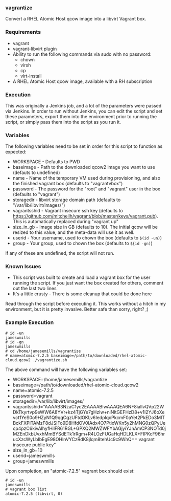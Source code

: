 ### vagrantize
Convert a RHEL Atomic Host qcow image into a libvirt Vagrant box.

### Requirements
* vagrant
* vagrant-libvirt plugin
* Ability to run the following commands via sudo with no password:
  * chown
  * virsh
  * cp
  * virt-install
* A RHEL Atomic Host qcow image, available with a RH subscription 

### Execution

This was originally a Jenkins job, and a lot of the parameters were passed via Jenkins.  In order to run without Jenkins, you can edit the script and set these parameters, export them into the environment prior to running the script, or simply pass them into the script as you run it.

### Variables

The following variables need to be set in order for this script to function as expected:
* WORKSPACE - Defaults to PWD
* baseimage - Path to the downloaded qcow2 image you want to use (defauts to undefined)
* name - Name of the temporary VM used during provisioning, and also the finished vagrant box (defaults to "vagrantvbox")
* password - The password for the "root" and "vagrant" user in the box (defaults to "vagrant")
* storagedir - libvirt storage domain path (defaults to "/var/lib/libvirt/images/")
* vagrantsshid - Vagrant insecure ssh key (defaults to https://github.com/mitchellh/vagrant/blob/master/keys/vagrant.pub).  This is automatically replaced during "vagrant up"
* size_in_gb - Image size in GB (defaults to 10).  The initial qcow will be resized to this value, and the meta-data will use it as well.
* userid - Your username, used to chown the box (defaults to `$(id -un)`)
* group - Your group, used to chown the box (defaults to `${id -gn)`)

If any of these are undefined, the script will not run.

### Known Issues

* This script was built to create and load a vagrant box for the user running the script.  If you just want the box created for others, comment out the last two lines
* It's a little crusty - There is some cleanup that could be done here

Read through the script before executing it.  This works without a hitch in my environment, but it is pretty invasive.  Better safe than sorry, right? ;)

### Example Execution

```
# id -un
jameswmills
# id -gn
jameswmills
# cd /home/jamesemills/vagrantize
# name=atomic-7.2.5 baseimage=/path/to/downloaded/rhel-atomic-cloud.qcow2 ./vagrantize.sh
```

The above command will have the following variables set:
* WORKSPACE=/home/jamesemills/vagrantize
* baseimage=/path/to/downloaded/rhel-atomic-cloud.qcow2
* name=atomic-7.2.5
* password=vagrant
* storagedir=/var/lib/libvirt/images/
* vagrantsshid="AAAAB3NzaC1yc2EAAAABIwAAAQEA6NF8iallvQVp22WDkTkyrtvp9eWW6A8YVr+kz4TjGYe7gHzIw+niNltGEFHzD8+v1I2YJ6oXevct1YeS0o9HZyN1Q9qgCgzUFtdOKLv6IedplqoPkcmF0aYet2PkEDo3MlTBckFXPITAMzF8dJSIFo9D8HfdOV0IAdx4O7PtixWKn5y2hMNG0zQPyUecp4pzC6kivAIhyfHilFR61RGL+GPXQ2MWZWFYbAGjyiYJnAmCP3NOTd0jMZEnDkbUvxhMmBYSdETk1rRgm+R4LOzFUGaHqHDLKLX+FIPKcF96hrucXzcWyLbIbEgE98OHlnVYCzRdK8jlqm8tehUc9c9WhQ== vagrant insecure public key"
* size_in_gb=10
* userid=jameswmills
* group=jameswmills

Upon completion, an "atomic-7.2.5" vagrant box should exist:

```
# id -un
jameswmills
# vagrant box list
atomic-7.2.5 (libvirt, 0)
```

